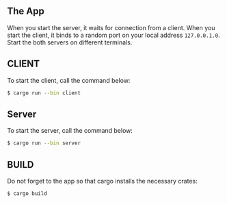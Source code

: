 ## The App

When you start the server, it waits for connection from a client. When you start the client, it binds to a random port on your local  address `127.0.0.1.0`. Start the both servers on different terminals.

## CLIENT

To start the client, call the command below:

```bash
$ cargo run --bin client
```

## Server

To start the server, call the command below:

```bash
$ cargo run --bin server
```

## BUILD

Do not forget to the app so that cargo installs the necessary crates:

```bash
$ cargo build
```